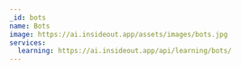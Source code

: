 ```yaml
---
_id: bots
name: Bots
image: https://ai.insideout.app/assets/images/bots.jpg
services:
  learning: https://ai.insideout.app/api/learning/bots/
---
```

